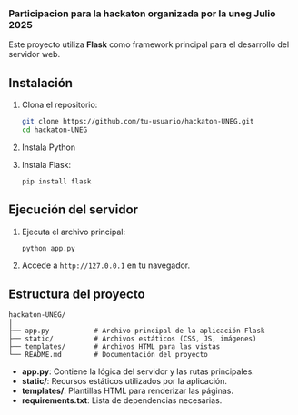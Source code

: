 ### Participacion para la hackaton organizada por la uneg Julio 2025

Este proyecto utiliza **Flask** como framework principal para el desarrollo del servidor web.

## Instalación

1. Clona el repositorio:
    ```bash
    git clone https://github.com/tu-usuario/hackaton-UNEG.git
    cd hackaton-UNEG
    ```

2. Instala Python

3. Instala Flask:
    ```bash
    pip install flask
    ```

## Ejecución del servidor

1. Ejecuta el archivo principal:
    ```bash
    python app.py
    ```
2. Accede a `http://127.0.0.1` en tu navegador.

## Estructura del proyecto

```
hackaton-UNEG/
│
├── app.py           # Archivo principal de la aplicación Flask
├── static/          # Archivos estáticos (CSS, JS, imágenes)
├── templates/       # Archivos HTML para las vistas
└── README.md        # Documentación del proyecto
```

- **app.py**: Contiene la lógica del servidor y las rutas principales.
- **static/**: Recursos estáticos utilizados por la aplicación.
- **templates/**: Plantillas HTML para renderizar las páginas.
- **requirements.txt**: Lista de dependencias necesarias.